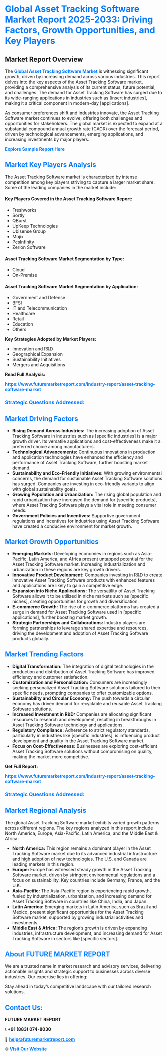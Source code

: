 <h1 style="color: #007BFF;">Global Asset Tracking Software Market Report 2025-2033: Driving Factors, Growth Opportunities, and Key Players</h1>

<section id="overview">
<h2>Market Report Overview</h2>
<p>The <a href="https://www.futuremarketreport.com/industry-report/asset-tracking-software-market" style="color: #007BFF; text-decoration: none;"><strong>Global Asset Tracking Software Market</strong></a> is witnessing significant growth, driven by increasing demand across various industries. This report delves into the key aspects of the Asset Tracking Software market, providing a comprehensive analysis of its current status, future potential, and challenges. The demand for Asset Tracking Software has surged due to its wide-ranging applications in industries such as [insert industries], making it a critical component in modern-day [applications].</p>
<p>As consumer preferences shift and industries innovate, the Asset Tracking Software market continues to evolve, offering both challenges and opportunities for stakeholders. The global market is expected to expand at a substantial compound annual growth rate (CAGR) over the forecast period, driven by technological advancements, emerging applications, and increasing investments by major players.</p>
</section>

<section id="overview">
<p><a href="https://www.futuremarketreport.com/request-sample/reportId=100464" style="color: #007BFF; text-decoration: none;"><strong>Explore Sample Report Here</strong></a></p>
</section>

<section id="key-players">
<h2 style="color: #007BFF;">Market Key Players Analysis</h2>
<p>The Asset Tracking Software market is characterized by intense competition among key players striving to capture a larger market share. Some of the leading companies in the market include:</p>
<h4>Key Players Covered in the Asset Tracking Software Report:</h4>
<ul><li>Freshworks</li><li>Sortly</li><li>QBurst</li><li>UpKeep Technologies</li><li>Ubisense Group</li><li>Mojix</li><li>PcsInfinity</li><li>Zerion Software</li></ul>
<h4>Asset Tracking Software Market Segmentation by Type:</h4>
<ul><li>Cloud</li><li>On-Premise</li></ul>

<h4>Asset Tracking Software Market Segmentation by Application:</h4>
<ul><li>Government and Defense</li><li>BFSI</li><li>IT and Telecommunication</li><li>Healthcare</li><li>Retail</li><li>Education</li><li>Others</li></ul>
<p><strong>Key Strategies Adopted by Market Players:</strong></p>
<ul>
<li>Innovation and R&D</li>
<li>Geographical Expansion</li>
<li>Sustainability Initiatives</li>
<li>Mergers and Acquisitions</li>
</ul>
</section>

<section>
<p><strong>Read Full Analysis: </strong></p><a href="https://www.futuremarketreport.com/industry-report/asset-tracking-software-market" style="color: #007BFF; text-decoration: none;"><strong>https://www.futuremarketreport.com/industry-report/asset-tracking-software-market</strong></a>
<h3 style="color: #007BFF;">Strategic Questions Addressed:</h3>
</section>

<section id="driving-factors">
<h2 style="color: #007BFF;">Market Driving Factors</h2>
<ul>
<li><strong>Rising Demand Across Industries:</strong> The increasing adoption of Asset Tracking Software in industries such as [specific industries] is a major growth driver. Its versatile applications and cost-effectiveness make it a preferred choice among manufacturers.</li>
<li><strong>Technological Advancements:</strong> Continuous innovations in production and application technologies have enhanced the efficiency and performance of Asset Tracking Software, further boosting market demand.</li>
<li><strong>Sustainability and Eco-Friendly Initiatives:</strong> With growing environmental concerns, the demand for sustainable Asset Tracking Software solutions has surged. Companies are investing in eco-friendly variants to align with global sustainability goals.</li>
<li><strong>Growing Population and Urbanization:</strong> The rising global population and rapid urbanization have increased the demand for [specific products], where Asset Tracking Software plays a vital role in meeting consumer needs.</li>
<li><strong>Government Policies and Incentives:</strong> Supportive government regulations and incentives for industries using Asset Tracking Software have created a conducive environment for market growth.</li>
</ul>
</section>

<section id="growth-opportunities">
<h2 style="color: #007BFF;">Market Growth Opportunities</h2>
<ul>
<li><strong>Emerging Markets:</strong> Developing economies in regions such as Asia-Pacific, Latin America, and Africa present untapped potential for the Asset Tracking Software market. Increasing industrialization and urbanization in these regions are key growth drivers.</li>
<li><strong>Innovative Product Development:</strong> Companies investing in R&D to create innovative Asset Tracking Software products with enhanced features and applications are likely to gain a competitive edge.</li>
<li><strong>Expansion into Niche Applications:</strong> The versatility of Asset Tracking Software allows it to be utilized in niche markets such as [specific niches], creating opportunities for growth and diversification.</li>
<li><strong>E-commerce Growth:</strong> The rise of e-commerce platforms has created a surge in demand for Asset Tracking Software used in [specific applications], further boosting market growth.</li>
<li><strong>Strategic Partnerships and Collaborations:</strong> Industry players are forming partnerships to leverage shared expertise and resources, driving the development and adoption of Asset Tracking Software products globally.</li>
</ul>
</section>

<section id="trending-factors">
<h2 style="color: #007BFF;">Market Trending Factors</h2>
<ul>
<li><strong>Digital Transformation:</strong> The integration of digital technologies in the production and distribution of Asset Tracking Software has improved efficiency and customer satisfaction.</li>
<li><strong>Customization and Personalization:</strong> Consumers are increasingly seeking personalized Asset Tracking Software solutions tailored to their specific needs, prompting companies to offer customizable options.</li>
<li><strong>Sustainability and Circular Economy:</strong> The push towards a circular economy has driven demand for recyclable and reusable Asset Tracking Software solutions.</li>
<li><strong>Increased Investment in R&D:</strong> Companies are allocating significant resources to research and development, resulting in breakthroughs in Asset Tracking Software technology and applications.</li>
<li><strong>Regulatory Compliance:</strong> Adherence to strict regulatory standards, particularly in industries like [specific industries], is influencing product development and quality in the Asset Tracking Software market.</li>
<li><strong>Focus on Cost-Effectiveness:</strong> Businesses are exploring cost-efficient Asset Tracking Software solutions without compromising on quality, making the market more competitive.</li>
</ul>
</section>

<section>
<p><strong>Get Full Report: </strong></p><a href="https://www.futuremarketreport.com/industry-report/asset-tracking-software-market" style="color: #007BFF; text-decoration: none;"><strong>https://www.futuremarketreport.com/industry-report/asset-tracking-software-market</strong></a>
<h3 style="color: #007BFF;">Strategic Questions Addressed:</h3>
</section>


<section id="regional-analysis">
<h2 style="color: #007BFF;">Market Regional Analysis</h2>
<p>The global Asset Tracking Software market exhibits varied growth patterns across different regions. The key regions analyzed in this report include North America, Europe, Asia-Pacific, Latin America, and the Middle East & Africa:</p>
<ul>
<li><strong>North America:</strong> This region remains a dominant player in the Asset Tracking Software market due to its advanced industrial infrastructure and high adoption of new technologies. The U.S. and Canada are leading markets in this region.</li>
<li><strong>Europe:</strong> Europe has witnessed steady growth in the Asset Tracking Software market, driven by stringent environmental regulations and a focus on sustainability. Key countries include Germany, France, and the U.K.</li>
<li><strong>Asia-Pacific:</strong> The Asia-Pacific region is experiencing rapid growth, fueled by industrialization, urbanization, and increasing demand for Asset Tracking Software in countries like China, India, and Japan.</li>
<li><strong>Latin America:</strong> Emerging markets in Latin America, such as Brazil and Mexico, present significant opportunities for the Asset Tracking Software market, supported by growing industrial activities and investments.</li>
<li><strong>Middle East & Africa:</strong> The region’s growth is driven by expanding industries, infrastructure development, and increasing demand for Asset Tracking Software in sectors like [specific sectors].</li>
</ul>
</section>

<footer>
<h2 style="color: #007BFF;">About FUTURE MARKET REPORT</h2>
<p>We are a trusted name in market research and advisory services, delivering actionable insights and strategic support to businesses across diverse industries. Our expertise lies in offering:</p>

<p>Stay ahead in today’s competitive landscape with our tailored research solutions.</p>

<h2 style="color: #007BFF;">Contact Us:</h2>
<p><strong>FUTURE MARKET REPORT</strong></p>
<p>📞 <strong>+91 (883) 074-8030</strong></p>
<p>📧 <strong><a href="mailto:help@futuremarketreport.com" style="color: #007BFF;">help@futuremarketreport.com</a></strong></p>
<p>🌐 <strong><a href="https://www.futuremarketreport.com/" style="color: #007BFF;">Visit Our Website</a></strong></p>
</footer>